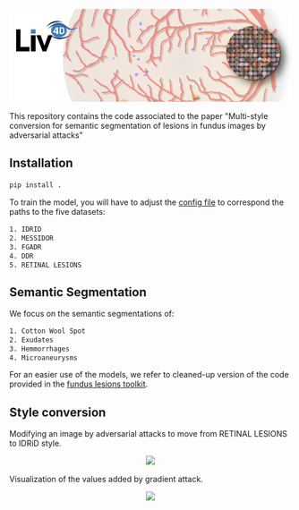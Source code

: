 <p align="center">
    <img src="imgs/header.png" width="800px"/>
</p>

This repository contains the code associated to the paper "Multi-style conversion for semantic segmentation of lesions in fundus images by adversarial attacks"

## Installation

```bash
pip install .
```

To train the model, you will have to adjust the [config file](configs/data_config.yaml) to correspond the paths to the five datasets:

    1. IDRID
    2. MESSIDOR
    3. FGADR
    4. DDR
    5. RETINAL LESIONS


## Semantic Segmentation

We focus on the semantic segmentations of:

    1. Cotton Wool Spot
    2. Exudates
    3. Hemmorrhages
    4. Microaneurysms

For an easier use of the models, we refer to cleaned-up version of the code provided in the [fundus lesions toolkit](https://github.com/ClementPla/fundus-lesions-toolkit/tree/main/).



## Style conversion

Modifying an image by adversarial attacks to move from RETINAL LESIONS to IDRiD style.
<p align="center">
    <img src="imgs/soft_adversarial.gif" width="800px"/>
</p>

Visualization of the values added by gradient attack.
<p align="center">
    <img src="imgs/diff_adversarial.gif" width="800px"/>
</p>